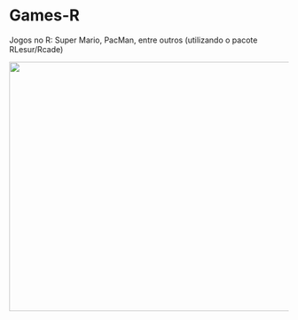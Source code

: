 # Games-R
Jogos no R: Super Mario, PacMan, entre outros (utilizando o pacote RLesur/Rcade)

<img align="center" alt="" width="850" height="450" src="https://github.com/a-hayana/Games-R/blob/master/mario.gif">
